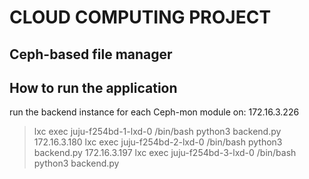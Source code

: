 # CLOUD COMPUTING PROJECT

## Ceph-based file manager

## How to run the application
   run the backend instance for each Ceph-mon module on:
   172.16.3.226
   > lxc exec juju-f254bd-1-lxd-0 /bin/bash
   > python3 backend.py
   172.16.3.180
   > lxc exec juju-f254bd-2-lxd-0 /bin/bash
   > python3 backend.py
   172.16.3.197
   > lxc exec juju-f254bd-3-lxd-0 /bin/bash
   > python3 backend.py


   
